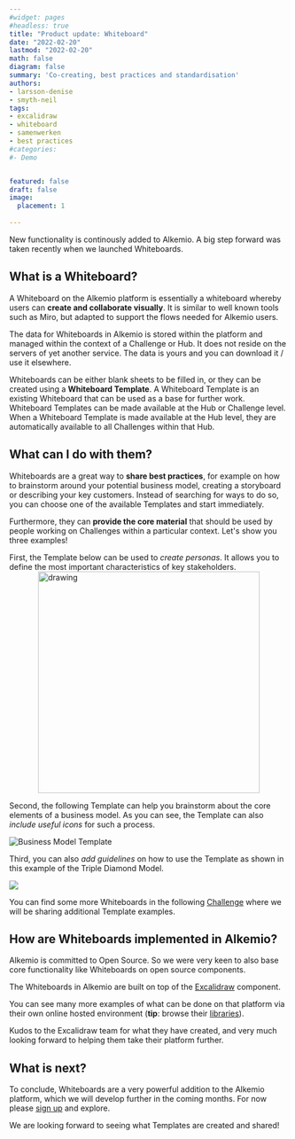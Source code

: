 ```yaml
---
#widget: pages
#headless: true
title: "Product update: Whiteboard"
date: "2022-02-20"
lastmod: "2022-02-20"
math: false
diagram: false
summary: 'Co-creating, best practices and standardisation'
authors:
- larsson-denise
- smyth-neil
tags:
- excalidraw
- whiteboard
- samenwerken
- best practices
#categories:
#- Demo


featured: false
draft: false
image:
  placement: 1
  
---
```

New functionality is continously added to Alkemio. A big step forward was taken recently when we launched Whiteboards.

## What is a Whiteboard?
A Whiteboard on the Alkemio platform is essentially a whiteboard whereby users can **create and collaborate visually**. It is similar to well known tools such as Miro, but adapted to support the flows needed for Alkemio users. 

The data for Whiteboards in Alkemio is stored within the platform and managed within the context of a Challenge or Hub. It does not reside on the servers of yet another service. The data is yours and you can download it / use it elsewhere.

Whiteboards can be either blank sheets to be filled in, or they can be created using a **Whiteboard Template**. A Whiteboard Template is an existing Whiteboard that can be used as a base for further work. Whiteboard Templates can be made available at the Hub or Challenge level. When a Whiteboard Template is made available at the Hub level, they are automatically available to all Challenges within that Hub.
## What can I do with them?
Whiteboards are a great way to **share best practices**, for example on how to brainstorm around your potential business model, creating a storyboard or describing your key customers. Instead of searching for ways to do so, you can choose one of the available Templates and start immediately. 

Furthermore, they can **provide the core material** that should be used by people working on Challenges within a particular context. Let's show you three examples!

First, the Template below can be used to *create personas*. It allows you to define the most important characteristics of key stakeholders.
  <img src="https://i.imgur.com/lR5r3vp.png" alt="drawing" width="400" style="display: block; margin: 0 auto"/>

Second, the following Template can help you brainstorm about the core elements of a business model. As you can see, the Template can also *include useful icons* for such a process. 

![Business Model Template](https://i.imgur.com/duvaQBp.png)

Third, you can also *add guidelines* on how to use the Template as shown in this example of the Triple Diamond Model.

![](https://i.imgur.com/UPooMO2.jpg)

You can find some more Whiteboards in the following [Challenge](https://alkem.io/open-innovation/challenges/canvas-templates/canvases) where we will be sharing additional Template examples.

## How are Whiteboards implemented in Alkemio?
Alkemio is committed to Open Source. So we were very keen to also base core functionality like Whiteboards on open source components. 

The Whiteboards in Alkemio are built on top of the [Excalidraw](https://github.com/excalidraw) component. 

You can see many more examples of what can be done on that platform via their own online hosted environment (**tip**: browse their [libraries](https://libraries.excalidraw.com/?target=_excalidraw&referrer=https%3A%2F%2Fexcalidraw.com%2F&useHash=true&token=RM8c2HaxtZ5dajcEvn9LU&theme=light&version=2&sort=new)). 

Kudos to the Excalidraw team for what they have created, and very much looking forward to helping them take their platform further.
## What is next?

To conclude, Whiteboards are a very powerful addition to the Alkemio platform, which we will develop further in the coming months. For now please [sign up](https://alkem.io/identity/registration) and explore. 

We are looking forward to seeing what Templates are created and shared!





